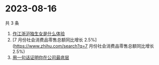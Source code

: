 # 2023-08-16

共 3 条

<!-- BEGIN ZHIHUSEARCH -->
<!-- 最后更新时间 Wed Aug 16 2023 02:07:59 GMT+0800 (China Standard Time) -->
1. [作江浙沪独生女是什么体验](https://www.zhihu.com/search?q=作江浙沪独生女是什么体验)
1. [7 月份社会消费品零售总额同比增长 2.5%](https://www.zhihu.com/search?q=7 月份社会消费品零售总额同比增长 2.5%)
1. [用一句话证明你在公司最底层](https://www.zhihu.com/search?q=用一句话证明你在公司最底层)
<!-- END ZHIHUSEARCH -->
